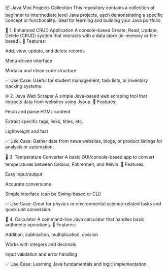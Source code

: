 📦 Java Mini Projects Collection
This repository contains a collection of beginner to intermediate level Java projects, each demonstrating a specific concept or functionality. Ideal for learning and building your Java portfolio.

🔄 1. Enhanced CRUD Application
A console-based Create, Read, Update, Delete (CRUD) system that interacts with a data store (in-memory or file-based).
🔹 Features:

Add, view, update, and delete records

Menu-driven interface

Modular and clean code structure

✅ Use Case: Useful for student management, task lists, or inventory tracking systems.

🌐 2. Java Web Scraper
A simple Java-based web scraping tool that extracts data from websites using Jsoup.
🔹 Features:

Fetch and parse HTML content

Extract specific tags, links, titles, etc.

Lightweight and fast

✅ Use Case: Gather data from news websites, blogs, or product listings for analysis or automation.

🌡️ 3. Temperature Converter
A basic GUI/console-based app to convert temperatures between Celsius, Fahrenheit, and Kelvin.
🔹 Features:

Easy input/output

Accurate conversions

Simple interface (can be Swing-based or CLI)

✅ Use Case: Great for physics or environmental science-related tasks and quick unit conversion.

🧮 4. Calculator
A command-line Java calculator that handles basic arithmetic operations.
🔹 Features:

Addition, subtraction, multiplication, division

Works with integers and decimals

Input validation and error handling

✅ Use Case: Learning Java fundamentals and logic implementation.


